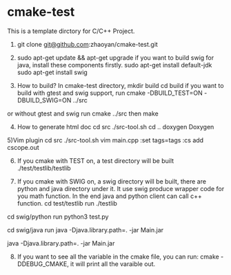 # cmake-test
This is a template dirctory for C/C++ Project. 

1) git clone git@github.com:zhaoyan/cmake-test.git

2) sudo apt-get update && apt-get upgrade
if you want to build swig for java, install these components firstly. 
sudo apt-get install default-jdk
sudo apt-get install swig

3) How to build?
In cmake-test directory, mkdir build
cd build
if you want to build with gtest and swig support, run
cmake -DBUILD_TEST=ON -DBUILD_SWIG=ON ../src

or without gtest and swig run
cmake ../src
then
make

4) How to generate html doc
cd src
./src-tool.sh
cd ..
doxygen Doxygen

5)Vim plugin
cd src
./src-tool.sh
vim main.cpp
:set tags=tags
:cs add cscope.out

6) If you cmake with TEST on, a test directory will be built 
./test/testlib/testlib

7) If you cmake with SWIG on, a swig directory will be built, there are python and java directory under it. It use swig produce wrapper code for you math function. In the end java and python client can call c++ function. 
cd test/testlib run 
./testlib

cd swig/python run
python3 test.py

cd swig/java run
java -Djava.library.path=. -jar Main.jar

java -Djava.library.path=. -jar Main.jar

8) If you want to see all the variable in the cmake file, you can run:
cmake -DDEBUG_CMAKE, it will print all the varaible out. 
